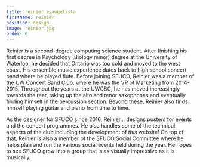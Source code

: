 ```yaml
---
title: reinier evangelista
firstName: reinier
position: design
image: reinier.jpg
order: 6
---
```


Reinier is a second-degree computing science student. After finishing his first degree in Psychology (Biology minor) degree at the University of Waterloo, he decided that Ontario was too cold and moved to the west coast. His ensemble music experience dates back to high school concert band where he played flute. Before joining SFUCO, Reinier was a member of the UW Concert Band Club, where he was the VP of Marketing from 2014-2015. Throughout the years at the UWCBC, he has moved increasingly towards the rear, taking up the alto and tenor saxophones and eventually finding himself in the percussion section. Beyond these, Reinier also finds himself playing guitar and piano from time to time.

As the designer for SFUCO since 2016, Reinier... designs posters for events and the concert programmes. He also handles some of the technical aspects of the club including the development of <em>this</em> website! On top of that, Reinier is also a member of the SFUCO Social Committee where he helps plan and run the various social events held during the year. He hopes to see SFUCO grow into a group that is as visually impressive as it is musically.
